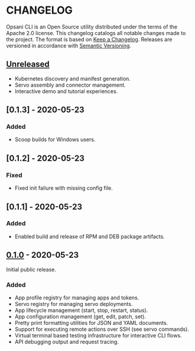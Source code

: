 # CHANGELOG

Opsani CLI is an Open Source utility distributed under the terms of the Apache 2.0
license. This changelog catalogs all notable changes made to the project. The format
is based on [Keep a Changelog](https://keepachangelog.com/en/1.0.0/). Releases are 
versioned in accordance with [Semantic Versioning](https://semver.org/spec/v2.0.0.html).

## [Unreleased]

- Kubernetes discovery and manifest generation.
- Servo assembly and connector management.
- Interactive demo and tutorial experiences.

## [0.1.3] - 2020-05-23
### Added
- Scoop builds for Windows users.

## [0.1.2] - 2020-05-23
### Fixed
- Fixed init failure with missing config file.

## [0.1.1] - 2020-05-23
### Added
- Enabled build and release of RPM and DEB package artifacts.

## [0.1.0] - 2020-05-23

Initial public release.

### Added
- App profile registry for managing apps and tokens.
- Servo registry for managing servo deployments.
- App lifecycle management (start, stop, restart, status).
- App configuration management (get, edit, patch, set).
- Pretty print formatting utilities for JSON and YAML documents.
- Support for executing remote actions over SSH (see servo commands).
- Virtual terminal based testing infrastructure for interactive CLI flows.
- API debugging output and request tracing.

[Unreleased]: https://github.com/opsani/cli/compare/v0.1.0...HEAD
[0.1.0]: https://github.com/opsani/cli/releases/tag/v0.1.0
